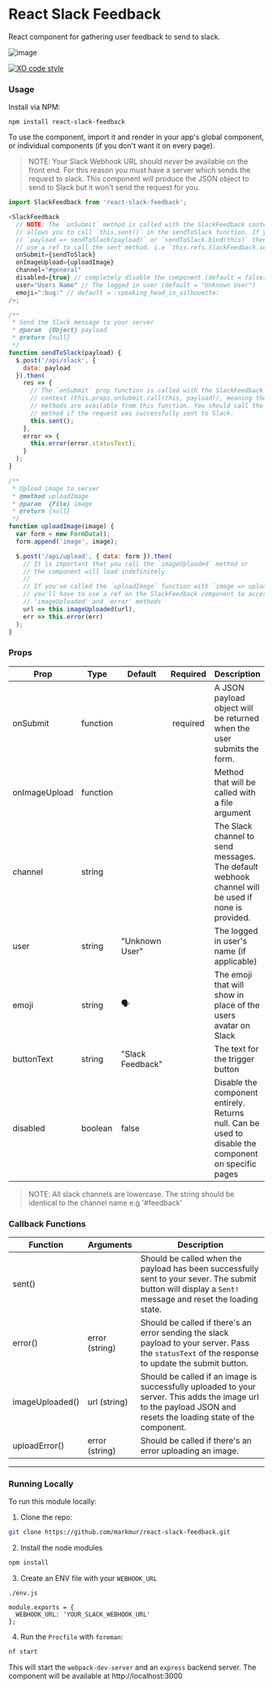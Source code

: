 # React Slack Feedback

React component for gathering user feedback to send to slack.

![image](http://res.cloudinary.com/di0xuztdq/image/upload/v1471245001/uehkqqfarpue7auonqol.gif)

[![XO code style](https://img.shields.io/badge/code_style-XO-5ed9c7.svg)](https://github.com/xojs/xo)

### Usage

Install via NPM:

```
npm install react-slack-feedback
```

To use the component, import it and render in your app's global component,
or individual components (if you don't want it on every page).

> NOTE:
> Your Slack Webhook URL should _never_ be available on the front end.
> For this reason you must have a server which sends the request to slack.
> This component will produce the JSON object to send to Slack but it won't send
> the request for you.

```js
import SlackFeedback from 'react-slack-feedback';

<SlackFeedback
  // NOTE: The `onSubmit` method is called with the SlackFeedback context which
  // allows you to call `this.sent()` in the sendToSlack function. If you use
  // `payload => sendToSlack(payload)` or `sendToSlack.bind(this)` then you must
  // use a ref to call the sent method. i.e `this.refs.SlackFeedback.sent();`
  onSubmit={sendToSlack}
  onImageUpload={uploadImage}
  channel="#general"
  disabled={true} // completely disable the component (default = false)
  user="Users Name" // The logged in user (default = "Unknown User")
  emoji=":bug:" // default = :speaking_head_in_silhouette:
/>;

/**
 * Send the Slack message to your server
 * @param  {Object} payload
 * @return {null}
 */
function sendToSlack(payload) {
  $.post('/api/slack', {
    data: payload
  }).then(
    res => {
      // The `onSubmit` prop function is called with the SlackFeedback component
      // context (this.props.onSubmit.call(this, payload)), meaning the component
      // methods are available from this function. You should call the `sent`
      // method if the request was successfully sent to Slack.
      this.sent();
    },
    error => {
      this.error(error.statusText);
    }
  );
}

/**
 * Upload image to server
 * @method uploadImage
 * @param  {File} image
 * @return {null}
 */
function uploadImage(image) {
  var form = new FormData();
  form.append('image', image);

  $.post('/api/upload', { data: form }).then(
    // It is important that you call the `imageUploaded` method or
    // the component will load indefinitely.
    //
    // If you've called the `uploadImage` function with `image => uploadImage(image)`,
    // you'll have to use a ref on the SlackFeedback component to access the
    // 'imageUploaded' and 'error' methods
    url => this.imageUploaded(url),
    err => this.error(err)
  );
}
```

### Props

| Prop          | Type     | Default          | Required | Description                                                                                          |
| ------------- | -------- | ---------------- | :------: | ---------------------------------------------------------------------------------------------------- |
| onSubmit      | function |                  | required | A JSON payload object will be returned when the user submits the form.                               |
| onImageUpload | function |                  |          | Method that will be called with a file argument                                                      |
| channel       | string   |                  |          | The Slack channel to send messages. The default webhook channel will be used if none is provided.    |
| user          | string   | "Unknown User"   |          | The logged in user's name (if applicable)                                                            |
| emoji         | string   | 🗣                |          | The emoji that will show in place of the users avatar on Slack                                       |
| buttonText    | string   | "Slack Feedback" |          | The text for the trigger button                                                                      |
| disabled      | boolean  | false            |          | Disable the component entirely. Returns null. Can be used to disable the component on specific pages |

> NOTE:
> All slack channels are lowercase. The string should be identical to the channel name e.g '#feedback'

### Callback Functions

| Function        | Arguments      | Description                                                                                                                                                      |
| --------------- | -------------- | ---------------------------------------------------------------------------------------------------------------------------------------------------------------- |
| sent()          |                | Should be called when the payload has been successfully sent to your sever. The submit button will display a `Sent!` message and reset the loading state.        |
| error()         | error (string) | Should be called if there's an error sending the slack payload to your server. Pass the `statusText` of the response to update the submit button.                |
| imageUploaded() | url (string)   | Should be called if an image is successfully uploaded to your server. This adds the image url to the payload JSON and resets the loading state of the component. |
| uploadError()   | error (string) | Should be called if there's an error uploading an image.                                                                                                         |

---

### Running Locally

To run this module locally:

1.  Clone the repo:

```bash
git clone https://github.com/markmur/react-slack-feedback.git
```

2.  Install the node modules

```bash
npm install
```

3.  Create an ENV file with your `WEBHOOK_URL`

`./env.js`

```
module.exports = {
  WEBHOOK_URL: 'YOUR_SLACK_WEBHOOK_URL'
};
```

4.  Run the `Procfile` with `foreman`:

```bash
nf start
```

This will start the `webpack-dev-server` and an `express` backend server.
The component will be available at http://localhost:3000
